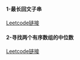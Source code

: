 #### 1-最长回文子串

[Leetcode链接](https://leetcode-cn.com/problems/longest-palindromic-substring/description/)



#### 2-寻找两个有序数组的中位数

[Leetcode链接](https://leetcode-cn.com/problems/median-of-two-sorted-arrays/description/)